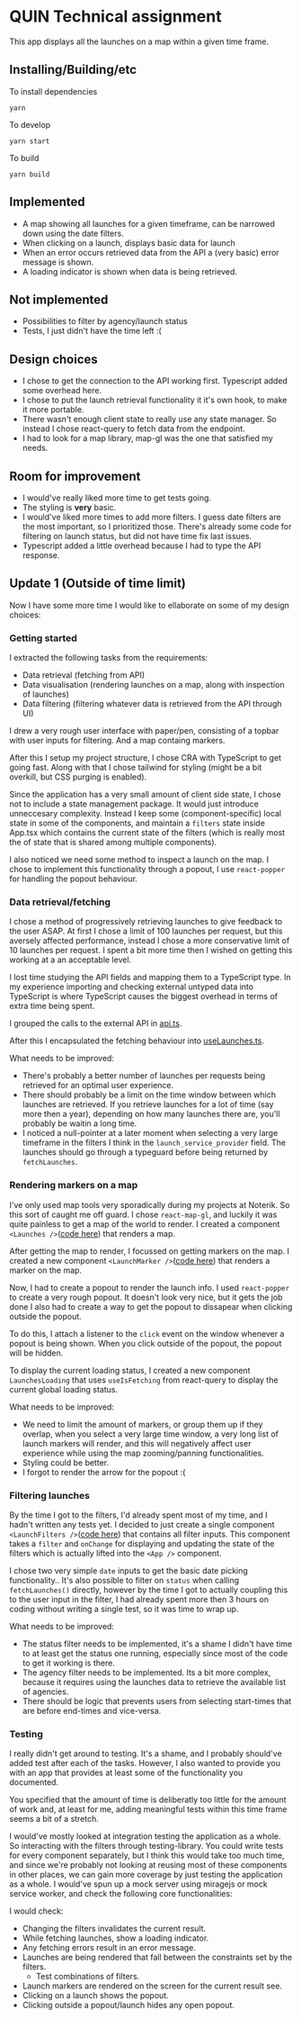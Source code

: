 # QUIN Technical assignment

This app displays all the launches on a map within a given time frame.

## Installing/Building/etc

To install dependencies

```
yarn
```

To develop

```
yarn start
```

To build

```
yarn build
```

## Implemented

- A map showing all launches for a given timeframe, can be narrowed down using the date filters.
- When clicking on a launch, displays basic data for launch
- When an error occurs retrieved data from the API a (very basic) error message is shown.
- A loading indicator is shown when data is being retrieved.

## Not implemented

- Possibilities to filter by agency/launch status
- Tests, I just didn't have the time left :(

## Design choices

- I chose to get the connection to the API working first. Typescript added some overhead here.
- I chose to put the launch retrieval functionality it it's own hook, to make it more portable.
- There wasn't enough client state to really use any state manager. So instead I chose react-query to fetch data from the endpoint.
- I had to look for a map library, map-gl was the one that satisfied my needs.

## Room for improvement

- I would've really liked more time to get tests going.
- The styling is **very** basic.
- I would've liked more times to add more filters. I guess date filters are the most important, so I prioritized those. There's already some code for filtering on launch status, but did not have time fix last issues.
- Typescript added a little overhead because I had to type the API response.

## Update 1 (Outside of time limit)

Now I have some more time I would like to ellaborate on some of my design choices:

### Getting started

I extracted the following tasks from the requirements:

- Data retrieval (fetching from API)
- Data visualisation (rendering launches on a map, along with inspection of launches)
- Data filtering (filtering whatever data is retrieved from the API through UI)

I drew a very rough user interface with paper/pen, consisting of a topbar with user inputs for filtering. And a map containg markers. 

After this I setup my project structure, I chose CRA with TypeScript to get going fast. Along with that I chose tailwind for styling (might be a bit overkill, but CSS purging is enabled).

Since the application has a very small amount of client side state, I chose not to include a state management package. It would just introduce unneccesary complexity. Instead I keep some (component-specific) local state in some of the components, and maintain a ```filters``` state inside App.tsx which contains the current state of the filters (which is really most the of state that is shared among multiple components). 

I also noticed we need some method to inspect a launch on the map. I chose to implement this functionality through a popout, I use ```react-popper``` for handling the popout behaviour. 

### Data retrieval/fetching

I chose a method of progressively retrieving launches to give feedback to the user ASAP. At first I chose a limit of 100 launches per request, but this aversely affected performance, instead I chose a more conservative limit of 10 launches per request. I spent a bit more time then I wished on getting this working at a an acceptable level.

I lost time studying the API fields and mapping them to a TypeScript type. In my experience importing and checking external untyped data into TypeScript is where TypeScript causes the biggest overhead in terms of extra time being spent.

I grouped the calls to the external API in [api.ts](src/api.ts). 

After this I encapsulated the fetching behaviour into [useLaunches.ts](src/useLaunches.ts).

What needs to be improved: 

- There's probably a better number of launches per requests being retrieved for an optimal user experience. 
- There should probably be a limit on the time window between which launches are retrieved. If you retrieve launches for a lot of time (say more then a year), depending on how many launches there are, you'll probably be waitin a long time. 
- I noticed a null-pointer at a later moment when selecting a very large timeframe in the filters I think in the ```launch_service_provider``` field. The launches should go through a typeguard before being returned by ```fetchLaunches```.

### Rendering markers on a map

I've only used map tools very sporadically during my projects at Noterik. So this sort of caught me off guard. I chose ```react-map-gl```, and luckily it was quite painless to get a map of the world to render. I created a component ```<Launches />```([code here](src/Launches.tsx)) that renders a map. 

After getting the map to render, I focussed on getting markers on the map. I created a new component ```<LaunchMarker />```([code here](src/LaunchMarker.tsx)) that renders a marker on the map. 

Now, I had to create a popout to render the launch info. I used ```react-popper``` to create a very rough popout. It doesn't look very nice, but it gets the job done I also had to create a way to get the popout to dissapear when clicking outside the popout. 

To do this, I attach a listener to the ```click``` event on the window whenever a popout is being shown. When you click outside of the popout, the popout will be hidden.

To display the current loading status, I created a new component ```LaunchesLoading``` that uses ```useIsFetching``` from react-query to display the current global loading status. 

What needs to be improved:

- We need to limit the amount of markers, or group them up if they overlap, when you select a very large time window, a very long list of launch markers will render, and this will negatively affect user experience while using the map zooming/panning functionalities. 
- Styling could be better.
- I forgot to render the arrow for the popout :(

### Filtering launches

By the time I got to the filters, I'd already spent most of my time, and I hadn't written any tests yet. I decided to just create a single component ```<LaunchFilters />```([code here](src/LaunchFilters.tsx)) that contains all filter inputs. This component takes a ```filter``` and ```onChange``` for displaying and updating the state of the filters which is actually lifted into the ```<App />``` component.

I chose two very simple ```date``` inputs to get the basic date picking functionality.. It's also possible to filter on ```status``` when calling ```fetchLaunches()``` directly, however by the time I got to actually coupling this to the user input in the filter, I had already spent more then 3 hours on coding without writing a single test, so it was time to wrap up.

What needs to be improved:

- The status filter needs to be implemented, it's a shame I didn't have time to at least get the status one running, especially since most of the code to get it working is there. 
- The agency filter needs to be implemented. Its a bit more complex, because it requires using the launches data to retrieve the available list of agencies.
- There should be logic that prevents users from selecting start-times that are before end-times and vice-versa.

### Testing

I really didn't get around to testing. It's a shame, and I probably should've added test after each of the tasks. However, I also wanted to provide you with an app that provides at least some of the functionality you documented. 

You specified that the amount of time is deliberatly too little for the amount of work and, at least for me, adding meaningful tests within this time frame seems a bit of a stretch. 

I would've mostly looked at integration testing the application as a whole. So interacting with the filters through testing-library. You could write tests for every component separately, but I think this would take too much time, and since we're probably not looking at reusing most of these components in other places, we can gain more coverage by just testing the application as a whole. I would've spun up a mock server using miragejs or mock service worker, and check the following core functionalities:

I would check:
  - Changing the filters invalidates the current result.
  - While fetching launches, show a loading indicator. 
  - Any fetching errors result in an error message. 
  - Launches are being rendered that fall between the constraints set by the filters. 
    - Test combinations of filters.
  - Launch markers are rendered on the screen for the current result see.
  - Clicking on a launch shows the popout. 
  - Clicking outside a popout/launch hides any open popout.